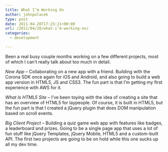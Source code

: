 ```yaml
---
title: What I’m Working On
author: johnpolacek
type: post
date: 2011-04-28T17:23:21+00:00
url: /2011/04/28/what-i’m-working-on/
categories:
  - development

---
```


Been a real busy couple months working on a few different projects, most of which I can’t really talk about too much in detail.

_New App_ &#8211; Collaborating on a new app with a friend. Building with the Corona SDK once again for iOS and Android, and also going to build a web app version in HTML5, JS and CSS3. The fun part is that I&#8217;m getting my first experience with AWS for it.

_What Is HTML5 Site_ &#8211; I’ve been toying with the idea of creating a site that has an overview of HTML5 for laypeople. Of course, it is built in HTML5, but the fun part is that I created a jQuery plugin that does DOM manipulation based on scroll events.

_Big Client Project_ &#8211; Building a quiz game web app with features like badges, a leaderboard and prizes. Going to be a single page app that uses a lot of fun stuff like jQuery Templates, jQuery Mobile, HTML5 and a custom-built API. The first two projects are going to be on hold while this one sucks up all my dev time.